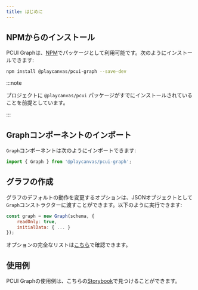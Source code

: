 ```yaml
---
title: はじめに
---
```


## NPMからのインストール

PCUI Graphは、[NPM](https://www.npmjs.com/package/@playcanvas/pcui-graph)でパッケージとして利用可能です。次のようにインストールできます:

```bash
npm install @playcanvas/pcui-graph --save-dev
```

:::note

プロジェクトに `@playcanvas/pcui` パッケージがすでにインストールされていることを前提としています。

:::

## Graphコンポーネントのインポート

`Graph`コンポーネントは次のようにインポートできます:

```javascript
import { Graph } from '@playcanvas/pcui-graph';
```

## グラフの作成

グラフのデフォルトの動作を変更するオプションは、JSONオブジェクトとして`Graph`コンストラクターに渡すことができます。以下のように実行できます:

```javascript
const graph = new Graph(schema, {
    readOnly: true,
    initialData: { ... }
});
```

オプションの完全なリストは[こちら](https://api.playcanvas.com/pcui-graph/classes/Graph.html#constructor)で確認できます。

## 使用例

PCUI Graphの使用例は、こちらの[Storybook](https://playcanvas.github.io/pcui-graph/storybook/)で見つけることができます。
